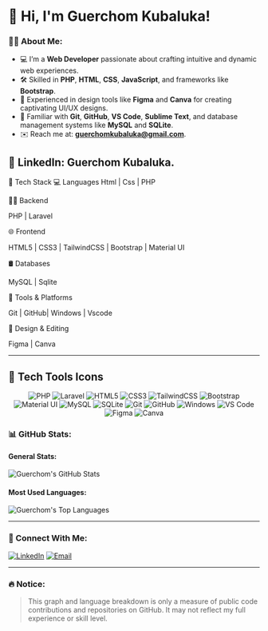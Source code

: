 # 👋 Hi, I'm Guerchom Kubaluka!

### 👨‍💻 About Me:
- 💻 I’m a **Web Developer** passionate about crafting intuitive and dynamic web experiences.
- 🛠️ Skilled in **PHP**, **HTML**, **CSS**, **JavaScript**, and frameworks like **Bootstrap**.
- 🎨 Experienced in design tools like **Figma** and **Canva** for creating captivating UI/UX designs.
- 📂 Familiar with **Git**, **GitHub**, **VS Code**, **Sublime Text**, and database management systems like **MySQL** and **SQLite**.
- ✉️ Reach me at: **guerchomkubaluka@gmail.com**.
  
🔗 LinkedIn: **Guerchom Kubaluka**.
---

🧠 Tech Stack
💻 Languages
Html | Css | PHP

👨‍💻 Backend

PHP | Laravel

🌐 Frontend

HTML5 | CSS3 | TailwindCSS | Bootstrap | Material UI

🛢 Databases

MySQL | Sqlite

🔧 Tools & Platforms

Git | GitHub| Windows | Vscode

🎨 Design & Editing

Figma | Canva 


---


## 🔆 Tech Tools Icons
<div align="center">

<img src="https://img.shields.io/badge/-PHP-777BB4?logo=php&logoColor=white&style=flat-square" alt="PHP" />
<img src="https://img.shields.io/badge/-Laravel-FF2D20?logo=laravel&logoColor=white&style=flat-square" alt="Laravel" />
<img src="https://img.shields.io/badge/-HTML5-E34F26?logo=html5&logoColor=white&style=flat-square" alt="HTML5" />
<img src="https://img.shields.io/badge/-CSS3-1572B6?logo=css3&logoColor=white&style=flat-square" alt="CSS3" />
<img src="https://img.shields.io/badge/-TailwindCSS-38B2AC?logo=tailwind-css&logoColor=white&style=flat-square" alt="TailwindCSS" />
<img src="https://img.shields.io/badge/-Bootstrap-7952B3?logo=bootstrap&logoColor=white&style=flat-square" alt="Bootstrap" />
<img src="https://img.shields.io/badge/-Material%20UI-0081CB?logo=mui&logoColor=white&style=flat-square" alt="Material UI" />
<img src="https://img.shields.io/badge/-MySQL-4479A1?logo=mysql&logoColor=white&style=flat-square" alt="MySQL" />
<img src="https://img.shields.io/badge/-SQLite-003B57?logo=sqlite&logoColor=white&style=flat-square" alt="SQLite" />
<img src="https://img.shields.io/badge/-Git-F05032?logo=git&logoColor=white&style=flat-square" alt="Git" />
<img src="https://img.shields.io/badge/-GitHub-181717?logo=github&logoColor=white&style=flat-square" alt="GitHub" />
<img src="https://img.shields.io/badge/-Windows-0078D6?logo=windows&logoColor=white&style=flat-square" alt="Windows" />
<img src="https://img.shields.io/badge/-VS%20Code-007ACC?logo=visual-studio-code&logoColor=white&style=flat-square" alt="VS Code" />
<img src="https://img.shields.io/badge/-Figma-F24E1E?logo=figma&logoColor=white&style=flat-square" alt="Figma" />
<img src="https://img.shields.io/badge/-Canva-00C4CC?logo=canva&logoColor=white&style=flat-square" alt="Canva" />

</div>


### 📊 GitHub Stats:
#### General Stats:
![Guerchom's GitHub Stats](https://github-readme-stats.vercel.app/api?username=Gigiledixneuf&show_icons=true&hide=issues&bg_color=0d1117&text_color=ffffff&title_color=7f5af0&icon_color=7f5af0)

#### Most Used Languages:
![Guerchom's Top Languages](https://github-readme-stats.vercel.app/api/top-langs/?username=Gigiledixneuf&layout=compact&bg_color=0d1117&text_color=ffffff&title_color=7f5af0)

---

### 🤝 Connect With Me:
[![LinkedIn](https://img.shields.io/badge/-LinkedIn-0077B5?logo=linkedin&logoColor=white&style=flat-square)](https://www.linkedin.com/in/gigi-kubaluka)
[![Email](https://img.shields.io/badge/-Email-D14836?logo=gmail&logoColor=white&style=flat-square)](mailto:guerchomkubaluka@gmail.com)

---

### 🔥 Notice:
> This graph and language breakdown is only a measure of public code contributions and repositories on GitHub. It may not reflect my full experience or skill level.
